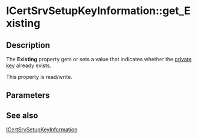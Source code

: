 # ICertSrvSetupKeyInformation::get_Existing

## Description

The **Existing** property gets or sets a value that indicates whether the [private key](https://learn.microsoft.com/windows/desktop/SecGloss/p-gly) already exists.

This property is read/write.

## Parameters

## See also

[ICertSrvSetupKeyInformation](https://learn.microsoft.com/windows/desktop/api/casetup/nn-casetup-icertsrvsetupkeyinformation)